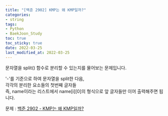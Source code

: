 ```yaml
---
title: "[백준 2902] KMP는 왜 KMP일까?"
categories: 
- string
tags:
- Python
- BaekJoon_Study
toc: true
toc_sticky: true
date: 2022-03-25
last_modified_at: 2022-03-25
---
```


문자열을 split() 함수로 분리할 수 있는지를 물어보는 문제입니다.

'-'를 기준으로 하여 문자열을 split한 다음,  
각각의 분리한 요소들의 첫번째 글자들  
즉, name이라는 리스트에서 name[i][0]의 형식으로 앞 글자들만 이어 출력해주면 됩니다.

문제 : [백준 2902 - KMP는 왜 KMP일까?](https://www.acmicpc.net/problem/2902)

<script src="https://gist.github.com/Ryumaker/eb2b2d489a5d1490f4e895701e0de84c.js"></script>



